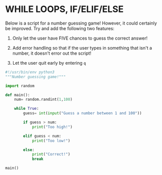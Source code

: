 # WHILE LOOPS, IF/ELIF/ELSE

Below is a script for a number guessing game! However, it could certainly be improved. Try and add the following two features:

1. Only let the user have FIVE chances to guess the correct answer!

2. Add error handling so that if the user types in something that isn't a number, it doesn't error out the script!

3. Let the user quit early by entering `q`

```python
#!/usr/bin/env python3
"""Number guessing game!"""

import random

def main():
    num= random.randint(1,100)

    while True:
        guess= int(input("Guess a number between 1 and 100"))

        if guess > num:
            print("Too high!")

        elif guess < num:
            print("Too low!")

        else:
            print("Correct!")
            break

main()
```
